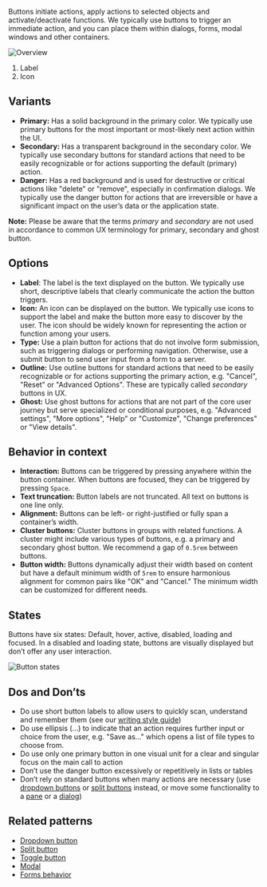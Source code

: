 Buttons initiate actions, apply actions to selected objects and activate/deactivate functions. We typically use buttons to trigger an immediate action, and you can place them within dialogs, forms, modal windows and other containers. 

![Overview](https://www.figma.com/design/wEptRgAezDU1z80Cn3eZ0o/iX-Pattern-Illustrations?type=design&node-id=1097-5037&mode=design&t=KAxDgJoFX436Uk0b-11)

1. Label
2. Icon

## Variants

- **Primary:** Has a solid background in the primary color. We typically use primary buttons for the most important or most-likely next action within the UI. 
- **Secondary:** Has a transparent background in the secondary color. We typically use secondary buttons for standard actions that need to be easily recognizable or for actions supporting the default (primary) action. 
- **Danger:** Has a red background and is used for destructive or critical actions like "delete" or "remove", especially in confirmation dialogs. We typically use the danger button for actions that are irreversible or have a significant impact on the user’s data or the application state.

**Note:** Please be aware that the terms *primary* and *secondary* are not used in accordance to common UX terminology for primary, secondary and ghost button.

## Options

- **Label**: The label is the text displayed on the button. We typically use short, descriptive labels that clearly communicate the action the button triggers.
- **Icon:** An icon can be displayed on the button. We typically use icons to support the label and make the button more easy to discover by the user. The icon should be widely known for representing the action or function among your users.
- **Type:** Use a plain button for actions that do not involve form submission, such as triggering dialogs or performing navigation. Otherwise, use a submit button to send user input from a form to a server.
- **Outline:** Use outline buttons for standard actions that need to be easily recognizable or for actions supporting the primary action, e.g. "Cancel", "Reset" or "Advanced Options". These are typically called *secondary* buttons in UX.
- **Ghost:** Use ghost buttons for actions that are not part of the core user journey but serve specialized or conditional purposes, e.g. "Advanced settings", "More options", "Help" or "Customize", "Change preferences" or "View details".

## Behavior in context

- **Interaction:** Buttons can be triggered by pressing anywhere within the button container. When buttons are focused, they can be triggered by pressing `Space`.
- **Text truncation:** Button labels are not truncated. All text on buttons is one line only. 
- **Alignment:** Buttons can be left- or right-justified or fully span a container’s width.
- **Cluster buttons:** Cluster buttons in groups with related functions. A cluster might include various types of buttons, e.g. a primary and  secondary ghost button. We recommend a gap of `0.5rem` between buttons.
- **Button width:** Buttons dynamically adjust their width based on content but have a default minimum width of `5rem` to ensure harmonious alignment for common pairs like "OK" and "Cancel." The minimum width can be customized for different needs.

## States

Buttons have six states: Default, hover, active, disabled, loading and focused. In a disabled and loading state, buttons are visually displayed but don’t offer any user interaction.

![Button states](https://www.figma.com/design/wEptRgAezDU1z80Cn3eZ0o/iX-Pattern-Illustrations?type=design&node-id=132-13020&mode=design&t=KAxDgJoFX436Uk0b-11)

## Dos and Don’ts

- Do use short button labels to allow users to quickly scan, understand and remember them (see our [writing style guide](./../.../language/writing-style-guide-getting-started.md))
- Do use ellipsis (...) to indicate that an action requires further input or choice from the user, e.g. "Save as…" which opens a list of file types to choose from.
- Do use only one primary button in one visual unit for a clear and singular focus on the main call to action
- Don’t use the danger button excessively or repetitively in lists or tables
- Don’t rely on standard buttons when many actions are necessary (use [dropdown buttons](dropdown-button.md) or [split buttons](split-button.md) instead, or move some functionality to a [pane](../pane.md) or a [dialog](../modal.md))

## Related patterns

- [Dropdown button](./dropdown-button.md)
- [Split button](./split-button.md)
- [Toggle button](./toggle-buttons.md)
- [Modal](./../modal.md)
- [Forms behavior](./../forms/forms-behavior.md)


